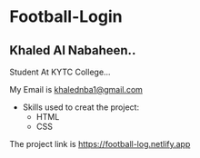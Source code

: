 # Football-Login
## Khaled Al Nabaheen..

Student At KYTC College...

My Email is khalednba1@gmail.com

* Skills used to creat the project:
  * HTML
  * CSS

The project link is https://football-log.netlify.app





